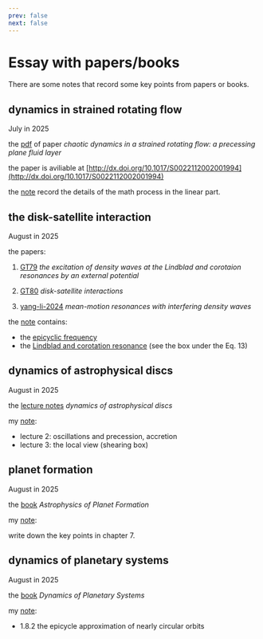 ```yaml
---
prev: false
next: false
---
```


# Essay with papers/books

There are some notes that record some key points from papers or books.

## dynamics in strained rotating flow

July in 2025

the [pdf](/read/chaotic-dynamics-in-a-strained-rotating-flow-a-precessing-plane-fluid-layer.pdf) of paper *chaotic dynamics in a strained rotating flow: a precessing plane fluid layer*

the paper is aviliable at [http://dx.doi.org/10.1017/S0022112002001994](http://dx.doi.org/10.1017/S0022112002001994)

the [note](/read/dynamics-in-strained-rorating-flow) record the details of the math process in the linear part.

## the disk-satellite interaction

August in 2025

the papers:

1. [GT79](/read/goldreich-tremaine-1979.pdf) *the excitation of density waves at the Lindblad and corotaion resonances by an external potential*

2. [GT80](/read/goldreich-tremaine-1980.pdf) *disk-satellite interactions*

3. [yang-li-2024](/read/yang-li-2024.pdf) *mean-motion resonances with interfering density waves*

the [note](/read/disk-satellite) contains:

- the [epicyclic frequency](/read/disk-satellite#basic-conception)
- the [Lindblad and corotation resonance](/read/disk-satellite#ii-basic-equations) (see the box under the Eq. 13)

## dynamics of astrophysical discs

August in 2025

the [lecture notes](/read/ogilvie-disk-dynamics.pdf) *dynamics of astrophysical discs*

my [note](/read/dynamics_discs):

- lecture 2: oscillations and precession, accretion
- lecture 3: the local view (shearing box)

## planet formation

August in 2025

the [book](/read/planet-formation.pdf) *Astrophysics of Planet Formation*

my [note](/read/planet_formation):

write down the key points in chapter 7.

## dynamics of planetary systems

August in 2025

the [book](/read/Tremaine-Dynamics-of-Planetary-Systems.pdf) *Dynamics of Planetary Systems*

my [note](/read/dynamics_planetary_systems):

- 1.8.2 the epicycle approximation of nearly circular orbits
